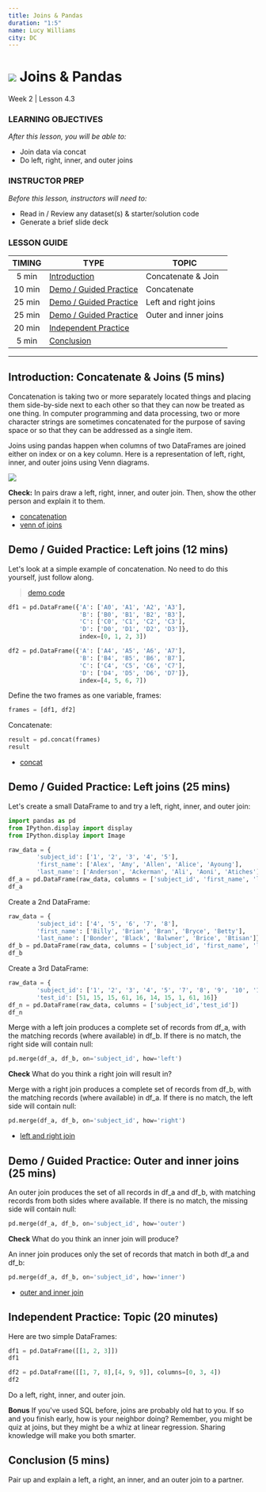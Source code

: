 ```yaml
---
title: Joins & Pandas
duration: "1:5"
name: Lucy Williams
city: DC
---
```


# ![](https://ga-dash.s3.amazonaws.com/production/assets/logo-9f88ae6c9c3871690e33280fcf557f33.png) Joins & Pandas
Week 2 | Lesson 4.3

### LEARNING OBJECTIVES
*After this lesson, you will be able to:*
- Join data via concat
- Do left, right, inner, and outer joins

### INSTRUCTOR PREP
*Before this lesson, instructors will need to:*
- Read in / Review any dataset(s) & starter/solution code
- Generate a brief slide deck

### LESSON GUIDE
| TIMING  | TYPE  | TOPIC  |
|:-:|---|---|
| 5 min  | [Introduction](#introduction)   | Concatenate & Join  |
| 10 min  | [Demo / Guided Practice](#demo)  | Concatenate  |
| 25 min  | [Demo / Guided Practice](#demo)  | Left and right joins  |
| 25 min  | [Demo / Guided Practice](#demo)  | Outer and inner joins  |
| 20 min  | [Independent Practice](#ind-practice)  |   |
| 5 min  | [Conclusion](#conclusion)  |  |

---

<a name="Concatenate & Join"></a>
## Introduction: Concatenate & Joins (5 mins)

Concatenation is taking two or more separately located things and placing them side-by-side next to each other so that they can now be treated as one thing. In computer programming and data processing, two or more character strings are sometimes concatenated for the purpose of saving space or so that they can be addressed as a single item.

Joins using pandas happen when columns of two DataFrames are joined either on index or on a key column. Here is a representation of left, right, inner, and outer joins using Venn diagrams.

![](../assets/images/Joins.png)

**Check:** In pairs draw a left, right, inner, and outer join. Then, show the other person and explain it to them.

- [concatenation](http://whatis.techtarget.com/definition/concatenation-concatenate-concatenating)
- [venn of joins](http://www.bogotobogo.com/php/images/mysql-join/Joins.png)



<a name="Concatenate"></a>
## Demo / Guided Practice: Left joins (12 mins)

Let's look at a simple example of concatenation. No need to do this yourself, just follow along.

> [demo code](./code/w2-4.3-demo.ipynb)

```Python
df1 = pd.DataFrame({'A': ['A0', 'A1', 'A2', 'A3'],
                    'B': ['B0', 'B1', 'B2', 'B3'],
                    'C': ['C0', 'C1', 'C2', 'C3'],
                    'D': ['D0', 'D1', 'D2', 'D3']},
                    index=[0, 1, 2, 3])
```

```Python
df2 = pd.DataFrame({'A': ['A4', 'A5', 'A6', 'A7'],
                    'B': ['B4', 'B5', 'B6', 'B7'],
                    'C': ['C4', 'C5', 'C6', 'C7'],
                    'D': ['D4', 'D5', 'D6', 'D7']},
                    index=[4, 5, 6, 7])
```

Define the two frames as one variable, frames:

```Python
frames = [df1, df2]
```

Concatenate:

```Python
result = pd.concat(frames)
result
```

- [concat](http://pandas.pydata.org/pandas-docs/stable/pandas.pdf)


<a name="Left and right joins"></a>
## Demo / Guided Practice: Left joins (25 mins)

Let's create a small DataFrame to and try a left, right, inner, and outer join:

```Python
import pandas as pd
from IPython.display import display
from IPython.display import Image
```

```Python
raw_data = {
        'subject_id': ['1', '2', '3', '4', '5'],
        'first_name': ['Alex', 'Amy', 'Allen', 'Alice', 'Ayoung'],
        'last_name': ['Anderson', 'Ackerman', 'Ali', 'Aoni', 'Atiches']}
df_a = pd.DataFrame(raw_data, columns = ['subject_id', 'first_name', 'last_name'])
df_a
```

Create a 2nd DataFrame:

```Python
raw_data = {
        'subject_id': ['4', '5', '6', '7', '8'],
        'first_name': ['Billy', 'Brian', 'Bran', 'Bryce', 'Betty'],
        'last_name': ['Bonder', 'Black', 'Balwner', 'Brice', 'Btisan']}
df_b = pd.DataFrame(raw_data, columns = ['subject_id', 'first_name', 'last_name'])
df_b
```

Create a 3rd DataFrame:

```Python
raw_data = {
        'subject_id': ['1', '2', '3', '4', '5', '7', '8', '9', '10', '11'],
        'test_id': [51, 15, 15, 61, 16, 14, 15, 1, 61, 16]}
df_n = pd.DataFrame(raw_data, columns = ['subject_id','test_id'])
df_n
```

Merge with a left join produces a complete set of records from
df_a, with the matching records (where available) in df_b. If there is no
match, the right side will contain null:

```Python
pd.merge(df_a, df_b, on='subject_id', how='left')
```

**Check** What do you think a right join will result in?

Merge with a right join produces a complete set of records from
df_b, with the matching records (where available) in df_a. If there is no
match, the left side will contain null:

```Python
pd.merge(df_a, df_b, on='subject_id', how='right')
```

- [left and right join](http://chrisalbon.com/python/pandas_join_merge_dataframe.html)



<a name="Outer and inner joins"></a>
## Demo / Guided Practice: Outer and inner joins (25 mins)

An outer join produces the set of all records in df_a and df_b, with matching records from both sides where available. If there is no match, the missing side will contain null:

```Python
pd.merge(df_a, df_b, on='subject_id', how='outer')
```

**Check** What do you think an inner join will produce?

An inner join produces only the set of records that match in both df_a and df_b:

```Python
pd.merge(df_a, df_b, on='subject_id', how='inner')
```

- [outer and inner join](http://chrisalbon.com/python/pandas_join_merge_dataframe.html)



<a name="ind-practice"></a>
## Independent Practice: Topic (20 minutes)

Here are two simple DataFrames:

```Python
df1 = pd.DataFrame([[1, 2, 3]])
df1
```

```Python
df2 = pd.DataFrame([[1, 7, 8],[4, 9, 9]], columns=[0, 3, 4])
df2
```

Do a left, right, inner, and outer join.

**Bonus**  If you've used SQL before, joins are probably old hat to you. If so and you finish
early, how is your neighbor doing? Remember, you might be quiz at joins, but
they might be a whiz at linear regression. Sharing knowledge will make you
both smarter.


<a name="conclusion"></a>
## Conclusion (5 mins)
Pair up and explain a left, a right, an inner, and an outer join to a partner.
